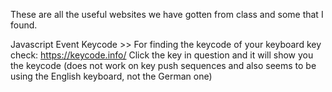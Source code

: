 These are all the useful websites we have gotten from class and some that I found.

Javascript Event Keycode >>
For finding the keycode of your keyboard key check: https://keycode.info/
Click the key in question and it will show you the keycode (does not work on key push sequences and also seems to be using the English keyboard, not the German one)
